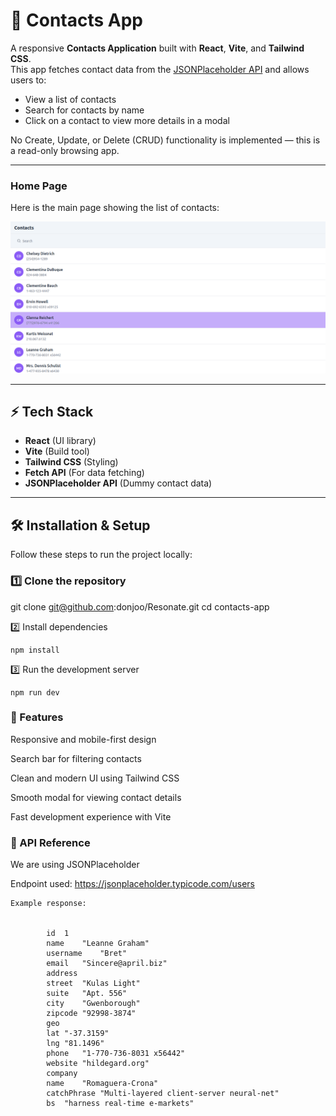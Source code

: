 # 📇 Contacts App

A responsive **Contacts Application** built with **React**, **Vite**, and **Tailwind CSS**.  
This app fetches contact data from the [JSONPlaceholder API](https://jsonplaceholder.typicode.com/users) and allows users to:

- View a list of contacts
- Search for contacts by name
- Click on a contact to view more details in a modal

No Create, Update, or Delete (CRUD) functionality is implemented — this is a read-only browsing app.

---


### Home Page
Here is the main page showing the list of contacts:

![Home Page](./images/home-page.png)

---


## ⚡ Tech Stack
- **React** (UI library)
- **Vite** (Build tool)
- **Tailwind CSS** (Styling)
- **Fetch API** (For data fetching)
- **JSONPlaceholder API** (Dummy contact data)

---

## 🛠 Installation & Setup

Follow these steps to run the project locally:

### 1️⃣ Clone the repository

git clone git@github.com:donjoo/Resonate.git 
cd contacts-app

2️⃣ Install dependencies

    npm install

3️⃣ Run the development server

    npm run dev


### 🎨 Features

Responsive and mobile-first design

Search bar for filtering contacts

Clean and modern UI using Tailwind CSS

Smooth modal for viewing contact details

Fast development experience with Vite


### 📡 API Reference

We are using JSONPlaceholder


Endpoint used:
    https://jsonplaceholder.typicode.com/users
    
    Example response:


            id	1
            name	"Leanne Graham"
            username	"Bret"
            email	"Sincere@april.biz"
            address	
            street	"Kulas Light"
            suite	"Apt. 556"
            city	"Gwenborough"
            zipcode	"92998-3874"
            geo	
            lat	"-37.3159"
            lng	"81.1496"
            phone	"1-770-736-8031 x56442"
            website	"hildegard.org"
            company	
            name	"Romaguera-Crona"
            catchPhrase	"Multi-layered client-server neural-net"
            bs	"harness real-time e-markets"